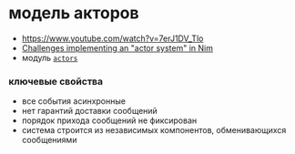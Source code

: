 # модель акторов

* https://www.youtube.com/watch?v=7erJ1DV_Tlo
* [Challenges implementing an "actor system" in Nim](https://forum.nim-lang.org/t/3291)
* модуль [`actors`](https://nim-lang.org/0.13.0/actors.html)

### ключевые свойства

  * все события асинхронные
  * нет гарантий доставки сообщений
  * порядок прихода сообщений не фиксирован
  * система строится из независимых компонентов, обменивающихся сообщениями
